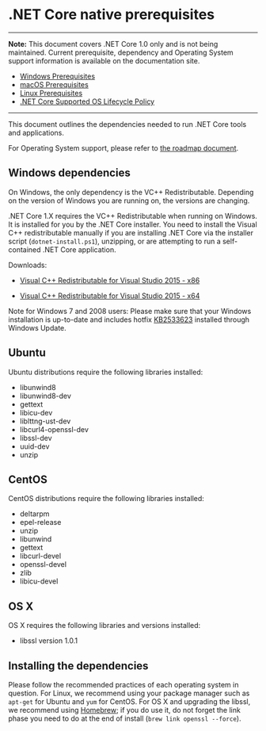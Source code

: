 .NET Core native prerequisites
==============================

___
__Note:__ This document covers .NET Core 1.0 only and is not being maintained. Current prerequisite, dependency and Operating System support information is available on the documentation site.

* [Windows Prerequisites](https://docs.microsoft.com/en-us/dotnet/core/windows-prerequisites?tabs=netcore2x)
* [macOS Prerequisites](https://docs.microsoft.com/en-us/dotnet/core/macos-prerequisites)
* [Linux Prerequisites](https://docs.microsoft.com/en-us/dotnet/core/linux-prerequisites?tabs=netcore2x)
* [.NET Core Supported OS Lifecycle Policy](https://github.com/dotnet/core/blob/master/os-lifecycle-policy.md)

___

This document outlines the dependencies needed to run .NET Core tools and applications. 

For Operating System support, please refer to [the roadmap document](https://github.com/dotnet/core/blob/master/roadmap.md#technology-roadmaps). 

## Windows dependencies
On Windows, the only dependency is the VC++ Redistributable. Depending on the version of Windows you are running on, the versions are changing.

.NET Core 1.X requires the VC++ Redistributable when running on Windows. It is installed for you by the .NET Core installer. You need to install the Visual C++ redistributable manually if you are installing .NET Core via the installer script (`dotnet-install.ps1`), unzipping, or are attempting to run a self-contained .NET Core application. 

Downloads:

- [Visual C++ Redistributable for Visual Studio 2015 - x86](http://go.microsoft.com/fwlink/?LinkID=800028)

- [Visual C++ Redistributable for Visual Studio 2015 - x64](http://go.microsoft.com/fwlink/?LinkID=800027)

Note for Windows 7 and 2008 users: Please make sure that your Windows installation is up-to-date and includes hotfix [KB2533623](https://support.microsoft.com/en-us/kb/2533623) installed through Windows Update.
    
## Ubuntu
Ubuntu distributions require the following libraries installed:

- libunwind8 
- libunwind8-dev
- gettext
- libicu-dev
- liblttng-ust-dev
- libcurl4-openssl-dev
- libssl-dev
- uuid-dev
- unzip


## CentOS
CentOS distributions require the following libraries installed:

* deltarpm
* epel-release
* unzip
* libunwind
* gettext 
* libcurl-devel 
* openssl-devel 
* zlib 
* libicu-devel

## OS X 
OS X requires the following libraries and versions installed:

* libssl version 1.0.1

## Installing the dependencies
Please follow the recommended practices of each operating system in question. For Linux, we recommend using your package manager such as `apt-get` for Ubuntu and `yum` for CentOS. For OS X and upgrading the libssl, we recommend using [Homebrew](https://brew.sh/); if you do use it, do not forget the link phase you need to do at the end of install (`brew link openssl --force`). 
